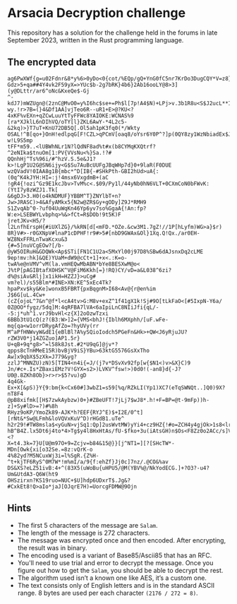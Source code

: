 # Arsacia Decryption challenge

This repository has a solution for the challenge held in the forums in late September 2023, written in the Rust programming language.

## The encrypted data

```
ag6PwXWf{g=u02Fdnr&8*y%6>0yDo<0{cot/%EQp/gQ+YnG0fC5nr7KrDo3DugCQY*V=z8}$bSGSjvU*
Gdz>5+qa##4Y4vk2F59yX=>YUc$b-2g7bRK}4b6}2Ab16ooLY@8>3](y@DLttr/ar6^oNc&KxeQe$-Gj
^-kdJ7)mWZUgn@(2znC@MvO0=y%I6hc$se+=Ph$l[7p!A4$N)+LPj>v.3b1R8u<S$J2ucL**I#nUqXll
wy.!r>7B=(}4&Df1AA]vjTeo6R--uR1+E>@?KU<?4xKF%vEXn+qZCwLuuYtTyFFWc8YAIOKE:WCNAS%9
[ra*XJklL6nDIhVQ/oTY[l}ZKL6AwY-*4L2c5-&2kq)>}T7uT+KnU72DB5Q[.Ol5ah1pK3fq0(*/Wkty
OSAL!^B[qo+}OnH!edlpqG[F!CZL>qPCmV[oaq8/oYsr6Y0P^?]p(0QY8zy1WzNbiadEx$J?w!L9S5mp
tFF*m59..<lUBWhNLr1N?lQdNF8ad%t#x(b8CYMqKXQtrf?^2eNIka$tnuOm[1:PV{VVsNu<%}Sa.!?#
QQnhHj^Ts%96i/#^hzV.S.5e&J1?k>!LgP1U2G@SN6ijy<G$Su7AuBcUUFgJBqWHp7d}0+9laR(F0DUE
wzQVadV!0IAA8g1B{mbc*^D[IB{-#SHkPth-GBI2hUd>uA{:(0q^K4kJYH:HI=:j!4msx6VxgdmB+(aC
!gR4{!ozi^Gz9E1kcJbv>TvM%c<.$09/Py1l/44yNb0hN6VLT+0CXmCoN0bFWvK:(YtI7y8zWZJ1.Tk[
&6gDJ>3.H0(o4kNDMUF}YBBM^T}ZNYlbT+n?Jw>JRASC)>4&AfyAMkx5{N2w@ZR$Gy+gODy]Z9J*RMH9
S1ZvqAb^0-?uf04UuWqKn46Yp6yv7so%GgaA{!An:fp?W:e>LSEBWYLvbphq>%&>fCt=R$DOb!9t5K)F
jretJKv<H5/?l2LnfhErspH{#iUXlZG}/%kRN[d[<mFD.*OZe.&cw3M1.7gZ!//1P[hLyfm)WG>a}$r)
8R}V#>-r0GXNpV#lnaP1cDPHF!r9#>5#[nbD9GWAx&Ol}1Xq.Q!Qx./ar0EH-WZ8NxFFRLnTwaKcxu&3
{#=5]nuVCgEOw?[/b-@yW5OIRuH&GDQWk<Ap$STi[FN1C1U2a<5MxYl00j97D8%SBw6dAJsnxDq2cLME
9ep!mv:hk]&QE)YUaM+dW9@cCt+1]+x<.:K=o-twA%e@nVMV^vM(la.vmHEQwMbABN*bYe8BESXwM@o<
J%tP[pAGIBtafXOHSK^V@FiM6Kkh[=}!RQ)CY/vD=a&L038^6zi?d%@siAv&Rlj]x1ikH=HZZJ}>uCg#
vm?el)/s55Blm*#INE>XN:KE^5xEc4Tk?hpaPxv$ky&Ke]wonxB5FBRT{pxBqgnM>I68<Av@{r@en%im
J$6G[uL.4Cw+(cZ{ojoL^7&n^@f*l<cA4tv>G:M8v+exZ^1f41gX1k!Sj#9O[tLkFaO<[#5IxpN-Y6a/
0Z@OO*fygz/5dq]M:4qRFBA7lVA<6aIpiLnC8NIiJfi{qL/--5:j*uh^1.vrJ9bvHl<z{X]2oOzwTzxi
6BBb3tU1cQ(z?(B3:W>]2={VMS<bhJ!{Iblh6MXphh/[uF.wFe-mq{qa<w1orrDRygAfZo=?hyUVy(rr
M^aPfHNWvyW&dE1{eBlBl?A%ySQioIodch5PGeFn&Hk>+QW<J6yRjuJU?rZW3V0*j14ZGZuo]AP1.5r}
U+qB+9q*g8>^=l58k8Jst.#2*U9qG]@jv*?qpps8cTnHMeE15R)bvBjV9iS}YBu>63ktG5576GsXxTho
Aw]x9qbX$5zXk=J779&yg?zzlJ^MNNZU)zN)5[TIN4<n4i{=J/(j7v*DSvXv92fp[w{$N1<)v>&X}C)9
Jn/#c+.Is*ZBaxiEMz?V!GYX=s2>)LVKV^fsw!>)0d0!(-an8}d{-J?U0@.8ZKh8Ob}>r>r>$5?vu)gD
4q4Gk-Ex+X[&pS)}Y{9:bm{k<Cx60#]3wbZ1=s59[%q/RZkLI(Yp1)XC7(eTqSWNQt..]Q0)9X?nT8F4
@pB8xifmk[[H$7zwkAybzw)0+}#ZBeUFT!7jLj7$wJ8*.h!+F=BP=@t-9mFp))h-z]+Sy#lD>=?)#%8h
RHyz9oKP/YmoZk89-AJK*h?EEF{RYJ^E)$+I2E/0^t][rNt&*Sw@LFmh&loVQVxKuV^D)rHGdB1.uTe^
h2r29!#TW8msla$<yGuN>vjSq1:Qp]2usWvtMW)yYi4+cz9HZ{!#o=ZCH4y4gjOk>1s8<lr>P%K8q($k
hB^B4Z.lx5Dt6j4to*4>Tg$y4l8HxHtAs/fU-$fko+3u(iAtsGH)n$Os<F8Zz0o2ACc/s]VhQZvP5=<?
X=t4.3k=7}U[U@m97O+9=Zcjv=b84&15@}}[j^NT1=][?[SHcTW*-MDn[Owk{xi[o32Se.=8z:vQrK-o
4%82yd?M5NCuxWj3i=l%SgR.{Z%H-^t+kjTF6RyS^0M7W*!m%mI/a/9{f:ehZf}Jj0c]7nz/.@CO&%av
DS&XS?eLZ51ivB:4+^(83X5(uWoBu{uHPU5/@M(YBV%@/NkYodECG.]+?O3?-u4?Um&UtdA3-Q6W(ht9
OHSzirxn?KS19ruo=NUC+$U]hdp6UDxrT$.Jg&?#CxkEt8!Q>aIo*jaJ[OJqrE7H)=UorcgFDMW@9Ojn
```


## Hints

- The first 5 characters of the message are `Salam`.
- The length of the message is 272 characters.
- The message was encrypted once and then encoded. After encrypting, the result was in binary.
- The encoding used is a variant of Base85/Ascii85 that has an RFC.
- You'll need to use trial and error to decrypt the message. Once you figure out how to get the `Salam`, you should be able to decrypt the rest.
- The algorithm used isn’t a known one like AES, it’s a custom one.
- The text consists only of English letters and is in the standard ASCII range. 8 bytes are used per each character `(2176 / 272 = 8)`.


